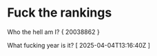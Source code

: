 # Fuck the rankings

Who the hell am I?
{ 20038862 }

What fucking year is it?
[ 2025-04-04T13:16:40Z ]
